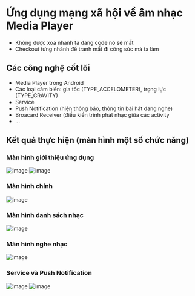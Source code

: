 # Ứng dụng mạng xã hội về âm nhạc Media Player
- Không được xoá nhanh ta đang code nó sẽ mất
- Checkout từng nhánh để tránh mất đi công sức mà ta làm
## Các công nghệ cốt lõi
- Media Player trong Android
- Các loại cảm biến: gia tốc (TYPE_ACCELOMETER), trọng lực (TYPE_GRAVITY)
- Service
- Push Notification (hiện thông báo, thông tin bài hát đang nghe)
- Broacard Receiver (điều kiển trình phát nhạc giữa các activity
- ...
## Kết quả thực hiện (màn hình một số chức năng)
### Màn hình giới thiệu ứng dụng
![image](https://github.com/DangVanCong2301/Media_Player_App/assets/111124018/01f25605-b256-4ded-9a4a-e66ca15e3d1c)
![image](https://github.com/DangVanCong2301/Media_Player_App/assets/111124018/592f0b05-e514-416d-8feb-ffe23ef3171a)
### Màn hình chính
![image](https://github.com/DangVanCong2301/Media_Player_App/assets/111124018/d5d97583-b526-4513-897d-c73f7006c233)
### Màn hình danh sách nhạc
![image](https://github.com/DangVanCong2301/Media_Player_App/assets/111124018/25ad61ed-4052-4fc8-8dec-573d03243ac4)
### Màn hình nghe nhạc
![image](https://github.com/DangVanCong2301/Media_Player_App/assets/111124018/5c4327be-a027-4bfd-9710-99ecee92d989)
### Service và Push Notification
![image](https://github.com/DangVanCong2301/Media_Player_App/assets/111124018/69cc206d-f4e3-4355-a7f4-7c019ae907ba)
![image](https://github.com/DangVanCong2301/Media_Player_App/assets/111124018/1dad59c0-4f61-4d41-8f28-5acdba842e89)












